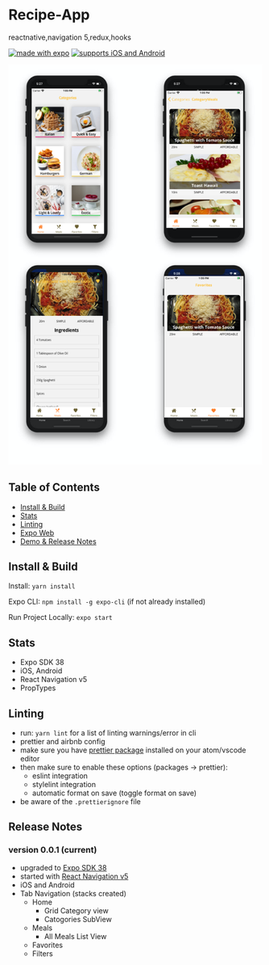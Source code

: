 # Recipe-App
reactnative,navigation 5,redux,hooks



[![made with expo](https://img.shields.io/badge/MADE%20WITH%20EXPO-000.svg?style=for-the-badge&logo=expo&labelColor=4630eb&logoWidth=20)](https://github.com/expo/expo) [![supports iOS and Android](https://img.shields.io/badge/Platforms-Native-4630EB.svg?style=for-the-badge&logo=EXPO&labelColor=000&logoColor=fff)](https://github.com/expo/expo) 


<p align="center">
  <img src="assets/screenshots/screenshots.png?raw=true" />
</p>

## Table of Contents

- [Install & Build](#install--build)
- [Stats](#stats)
- [Linting](#linting)
- [Expo Web](#expo-web)
- [Demo & Release Notes](#release-notes)

## Install & Build

Install: `yarn install`

Expo CLI: `npm install -g expo-cli` (if not already installed)

Run Project Locally: `expo start`

## Stats

- Expo SDK 38
- iOS, Android
- React Navigation v5
- PropTypes

## Linting

- run: `yarn lint` for a list of linting warnings/error in cli
- prettier and airbnb config
- make sure you have [prettier package](https://atom.io/packages/prettier-atom) installed on your atom/vscode editor
- then make sure to enable these options (packages → prettier):
  - eslint integration
  - stylelint integration
  - automatic format on save (toggle format on save)
- be aware of the `.prettierignore` file


## Release Notes

### version 0.0.1 (current)

- upgraded to [Expo SDK 38](https://blog.expo.io/expo-sdk-37-is-now-available-dd5770f066a6)
- started with [React Navigation v5](https://reactnavigation.org/)
- iOS and Android
- Tab Navigation (stacks created)
  - Home
    - Grid Category view
    - Catogories SubView
  - Meals
    - All Meals List View
  - Favorites
  - Filters
